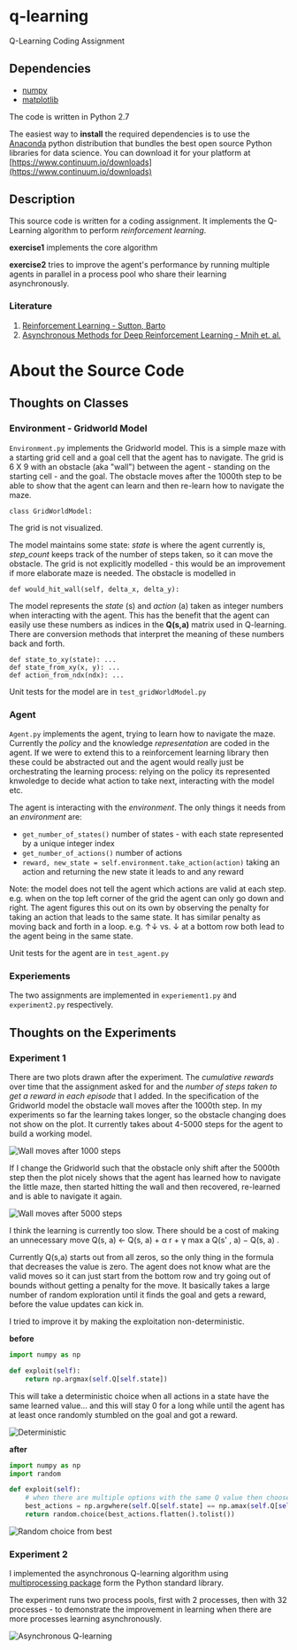 # q-learning
Q-Learning Coding Assignment

## Dependencies
* [numpy](http://www.numpy.org/)
* [matplotlib](https://matplotlib.org/)

The code is written in Python 2.7

The easiest way to **install** the required dependencies is to use the [Anaconda](https://www.continuum.io/what-is-anaconda) python distribution that bundles the best open source Python libraries for data science.
You can download it for your platform at [https://www.continuum.io/downloads](https://www.continuum.io/downloads)

## Description

This source code is written for a coding assignment.
It implements the Q-Learning algorithm to perform _reinforcement learning_.

**exercise1** implements the core algorithm

**exercise2** tries to improve the agent's performance by running multiple agents in parallel in a process pool who share their learning asynchronously.

### Literature
1. [Reinforcement Learning - Sutton, Barto](https://mitpress.mit.edu/books/reinforcement-learning)
2. [Asynchronous Methods for Deep Reinforcement Learning - Mnih et. al.](https://arxiv.org/abs/1602.01783)
 
# About the Source Code
## Thoughts on Classes
### Environment - Gridworld Model
`Environment.py` implements the Gridworld model. This is a simple maze with a starting grid cell and a goal cell that the agent has to navigate.
 The grid is 6 X 9 with an obstacle (aka "wall") between the agent - standing on the starting cell - and the goal. The obstacle moves after the 1000th step to be able to show that the agent can learn and then re-learn how to navigate the maze.
 
 ```
class GridWorldModel:   
```
The grid is not visualized.
 
The model maintains some state: _state_ is where the agent currently is, _step_count_ keeps track of the number of steps taken, so it can move the obstacle.
The grid is not explicitly modelled - this would be an improvement if more elaborate maze is needed. The obstacle is modelled in 
 ```
def would_hit_wall(self, delta_x, delta_y): 
```
The model represents the _state_ (s) and _action_ (a) taken as integer numbers when interacting with the agent. 
This has the benefit that the agent can easily use these numbers as indices in the **Q(s,a)** matrix used in Q-learning.
There are conversion methods that interpret the meaning of these numbers back and forth.

```
def state_to_xy(state): ...
def state_from_xy(x, y): ...
def action_from_ndx(ndx): ...
```
 
Unit tests for the model are in `test_gridWorldModel.py`

### Agent

`Agent.py` implements the agent, trying to learn how to navigate the maze.
Currently the _policy_ and the knowledge _representation_ are coded in the agent. If we were to extend this to a reinforcement learning library then these could be abstracted out and the agent would really just be orchestrating the learning process: relying on the policy its represented knwoledge to decide what action to take next, interacting with the model etc.

The agent is interacting with the _environment_.
The only things it needs from an _environment_ are:
* `get_number_of_states()` number of states - with each state represented by a unique integer index
* `get_number_of_actions()` number of actions
* `reward, new_state = self.environment.take_action(action)` taking an action and returning the new state it leads to and any reward

Note: the model does not tell the agent which actions are valid at each step. e.g. when on the top left corner of the grid the agent can only go down and right.
The agent figures this out on its own by observing the penalty for taking an action that leads to the same state.
It has similar penalty as moving back and forth in a loop.
e.g. ↑↓ vs. ↓ at a bottom row both lead to the agent being in the same state.

Unit tests for the agent are in `test_agent.py`

### Experiements

The two assignments are implemented in `experiement1.py` and `experiment2.py` respectively.

## Thoughts on the Experiments
### Experiment 1
There are two plots drawn after the experiment. The _cumulative rewards_ over time that the assignment asked for and the _number of steps taken to get a reward in each episode_ that I added.
In the specification of the Gridworld model the obstacle wall moves after the 1000th step.
In my experiments so far the learning takes longer, so the obstacle changing does not show on the plot.
It currently takes about 4-5000 steps for the agent to build a working model.

![Wall moves after 1000 steps](plots/wall_moves_after_1000_steps.png)

If I change the Gridworld such that the obstacle only shift after the 5000th step then the plot nicely shows that the agent has learned how to navigate the little maze, then started hitting the wall and then recovered, re-learned and is able to navigate it again.

![Wall moves after 5000 steps](plots/wall_moves_after_5000_steps.png)

I think the learning is currently too slow.
There should be a cost of making an unnecessary move 
Q(s, a) ← Q(s, a) + α r + γ max a Q(s' , a) − Q(s, a) .

Currently Q(s,a) starts out from all zeros, so the only thing in the formula that decreases the value is zero.
The agent does not know what are the valid moves so it can just start from the bottom row and try going out of bounds without getting a penalty for the move.
It basically takes a large number of random exploration until it finds the goal and gets a reward, before the value updates can kick in.

I tried to improve it by making the exploitation non-deterministic.

**before**

```python
import numpy as np

def exploit(self):
    return np.argmax(self.Q[self.state])
```

This will take a deterministic choice when all actions in a state have the same learned value... and this will stay 0 for a long while until the agent has at least once randomly stumbled on the goal and got a reward.

![Deterministic](plots/deterministic.png)

**after**

````python
import numpy as np
import random

def exploit(self):
    # when there are multiple options with the same Q value then choose among them randomly
    best_actions = np.argwhere(self.Q[self.state] == np.amax(self.Q[self.state]))
    return random.choice(best_actions.flatten().tolist())
````

![Random choice from best](plots/random_choice_from_best.png)

### Experiment 2

I implemented the asynchronous Q-learning algorithm using [multiprocessing package]([https://docs.python.org/2/library/multiprocessing.html) form the Python standard library.

The experiment runs two process pools, first with 2 processes, then with 32 processes - to demonstrate the improvement in learning when there are more processes learning asynchronously.

![Asynchronous Q-learning](plots/async.png)
